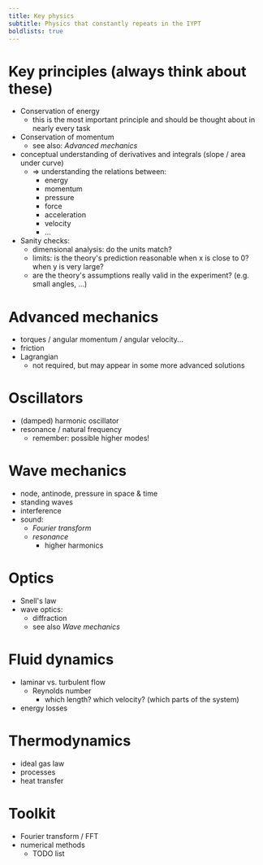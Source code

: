 ```yaml
---
title: Key physics
subtitle: Physics that constantly repeats in the IYPT
boldlists: true
---
```


Key principles (always think about these)
=========================================

* Conservation of energy
  * this is the most important principle and should be thought about in nearly every task
* Conservation of momentum
  * see also: *Advanced mechanics*
* conceptual understanding of derivatives and integrals (slope / area under curve)
  * => understanding the relations between:
    * energy
    * momentum
    * pressure
    * force
    * acceleration
    * velocity
    * ...
* Sanity checks:
  * dimensional analysis: do the units match?
  * limits: is the theory's prediction reasonable when x is close to 0? when y is very large?
  * are the theory's assumptions really valid in the experiment? (e.g. small angles, ...)
    
Advanced mechanics
==================

* torques / angular momentum / angular velocity...
* friction
* Lagrangian
  * not required, but may appear in some more advanced solutions

Oscillators
===========

* (damped) harmonic oscillator
* resonance / natural frequency
  * remember: possible higher modes!

Wave mechanics
==============

* node, antinode, pressure in space & time
* standing waves
* interference
* sound:
  * *Fourier transform*
  * *resonance*
    * higher harmonics

Optics
======

* Snell's law
* wave optics:
  * diffraction
  * see also *Wave mechanics*

Fluid dynamics
==============

* laminar vs. turbulent flow
  * Reynolds number
    * which length? which velocity? (which parts of the system)
* energy losses

Thermodynamics
==============

* ideal gas law
* processes
* heat transfer

Toolkit
=======

* Fourier transform / FFT
* numerical methods
  * TODO list
